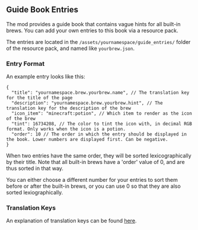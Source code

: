 ## Guide Book Entries
The mod provides a guide book that contains vague hints for all built-in brews.
You can add your own entries to this book via a resource pack.

The entries are located in the `/assets/yournamespace/guide_entries/` folder of the resource pack, and named like `yourbrew.json`.

### Entry Format
An example entry looks like this:
```json5
{
  "title": "yournamespace.brew.yourbrew.name", // The translation key for the title of the page
  "description": "yournamespace.brew.yourbrew.hint", // The translation key for the description of the brew
  "icon_item": "minecraft:potion", // Which item to render as the icon of the brew
  "tint": 16734208, // The color to tint the icon with, in decimal RGB format. Only works when the icon is a potion.
  "order": 10 // The order in which the entry should be displayed in the book. Lower numbers are displayed first. Can be negative.
}
```

When two entries have the same order, they will be sorted lexicographically by their title.
Note that all built-in brews have a 'order' value of 0, and are thus sorted in that way.

You can either choose a different number for your entries to sort them before or after the built-in brews, or you can use 0 so that they are also sorted lexiographically.

### Translation Keys
An explanation of translation keys can be found [here](./custom_recipes.md#localization).